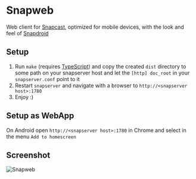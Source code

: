 # Snapweb

Web client for [Snapcast](https://github.com/badaix/snapcast), optimized for mobile devices, with the look and feel of [Snapdroid](https://github.com/badaix/snapdroid)

## Setup

1. Run `make` (requires [TypeScript](https://www.typescriptlang.org/)) and copy the created `dist` directory to some path on your snapserver host and let the `[http] doc_root` in your `snapserver.conf` point to it
2. Restart `snapserver` and navigate with a browser to `http://<snapserver host>:1780`
3. Enjoy :)

## Setup as WebApp

On Android open `http://<snapserver host>:1780` in Chrome and select in the menu `Add to homescreen`

## Screenshot

![Snapweb](https://raw.githubusercontent.com/badaix/snapweb/master/snapweb.png)
